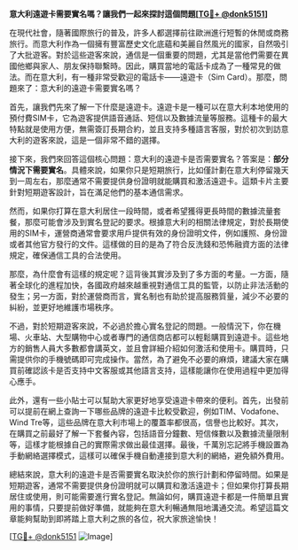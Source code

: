 **意大利遠遊卡需要實名嗎？讓我們一起來探討這個問題[[TG💪+ @donk5151](https://t.me/s/donk5151)]**

在現代社會，隨著國際旅行的普及，許多人都選擇前往歐洲進行短暫的休閒或商務旅行。而意大利作為一個擁有豐富歷史文化底蘊和美麗自然風光的國家，自然吸引了大批遊客。對於這些遊客來說，通信是一個重要的問題，尤其是當他們需要在異國他鄉與家人、朋友保持聯繫時。因此，購買當地的電話卡成為了一種常見的做法。而在意大利，有一種非常受歡迎的電話卡——遠遊卡（Sim Card）。那麼，問題來了：意大利的遠遊卡需要實名嗎？

首先，讓我們先來了解一下什麼是遠遊卡。遠遊卡是一種可以在意大利本地使用的預付費SIM卡，它為遊客提供語音通話、短信以及數據流量等服務。這種卡的最大特點就是使用方便，無需簽訂長期合約，並且支持多種語言客服，對於初次到訪意大利的遊客來說，這是一個非常不錯的選擇。

接下來，我們來回答這個核心問題：意大利的遠遊卡是否需要實名？答案是：**部分情況下需要實名**。具體來說，如果你只是短期旅行，比如僅計劃在意大利停留幾天到一周左右，那麼通常不需要提供身份證明就能購買和激活遠遊卡。這類卡片主要針對短期遊客設計，旨在滿足他們的基本通信需求。

然而，如果你打算在意大利居住一段時間，或者希望獲得更長時間的數據流量套餐，那麼可能會涉及到實名登記的要求。根據意大利的相關法律規定，對於長期使用的SIM卡，運營商通常會要求用戶提供有效的身份證明文件，例如護照、身份證或者其他官方發行的文件。這樣做的目的是為了符合反洗錢和恐怖融資方面的法律規定，確保通信工具的合法使用。

那麼，為什麼會有這樣的規定呢？這背後其實涉及到了多方面的考量。一方面，隨著全球化的進程加快，各國政府越來越重視對通信工具的監管，以防止非法活動的發生；另一方面，對於運營商而言，實名制也有助於提高服務質量，減少不必要的糾紛，並更好地維護市場秩序。

不過，對於短期遊客來說，不必過於擔心實名登記的問題。一般情況下，你在機場、火車站、大型購物中心或者專門的通信商店都可以輕鬆購買到遠遊卡。這些地方的銷售人員大多數都會講英文，並且會詳細介紹如何激活和使用卡。購買時，只需提供你的手機號碼即可完成操作。當然，為了避免不必要的麻煩，建議大家在購買前確認該卡是否支持中文客服或其他語言支持，這樣能讓你在使用過程中更加得心應手。

此外，還有一些小貼士可以幫助大家更好地享受遠遊卡帶來的便利。首先，出發前可以提前在網上查詢一下哪些品牌的遠遊卡比較受歡迎，例如TIM、Vodafone、Wind Tre等，這些品牌在意大利市場上的覆蓋率都很高，信譽也比較好。其次，在購買之前最好了解一下套餐內容，包括語音分鐘數、短信條數以及數據流量限制等，這樣才能根據自己的實際需求做出最佳選擇。最後，千萬別忘記將手機設置為手動網絡選擇模式，這樣可以確保手機自動連接到意大利的網絡，避免額外費用。

總結來說，意大利的遠遊卡是否需要實名取決於你的旅行計劃和停留時間。如果是短期遊客，通常不需要提供身份證明就可以購買和激活遠遊卡；但如果你打算長期居住或使用，則可能需要進行實名登記。無論如何，購買遠遊卡都是一件簡單且實用的事情，只要提前做好準備，就能夠在意大利暢通無阻地溝通交流。希望這篇文章能夠幫助到即將踏上意大利之旅的各位，祝大家旅途愉快！

[[TG💪+ @donk5151](https://t.me/s/donk5151) ![Image](https://i.postimg.cc/rwNCRYN7/Snipaste-2025-04-30-17-27-05.png)]